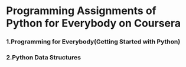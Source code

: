 # Programming Assignments of Python for Everybody on Coursera 
### 1.Programming for Everybody(Getting Started with Python)
### 2.Python Data Structures
